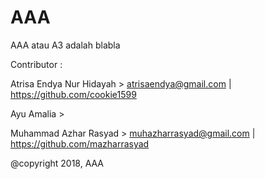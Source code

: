 # AAA
AAA atau A3 adalah blabla

Contributor :

Atrisa Endya Nur Hidayah > atrisaendya@gmail.com | https://github.com/cookie1599

Ayu Amalia               > 

Muhammad Azhar Rasyad    > muhazharrasyad@gmail.com | https://github.com/mazharrasyad


@copyright 2018, AAA
